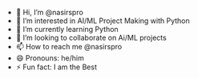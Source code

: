 - 👋 Hi, I’m @nasirspro
- 👀 I’m interested in AI/ML Project Making with Python 
- 🌱 I’m currently learning Python
- 💞️ I’m looking to collaborate on Ai/ML projects
- 📫 How to reach me @nasirspro
- 😄 Pronouns: he/him
- ⚡ Fun fact: I am the Best

<!---
nasirspro/nasirspro is a ✨ special ✨ repository because its `README.md` (this file) appears on your GitHub profile.
You can click the Preview link to take a look at your changes.
--->
